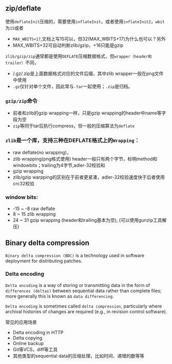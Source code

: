 ## zip/deflate
使用`deflateInit`压缩的，需要使用`inflateInit`，或者使用`inflateInit2`，`wbit`为`15`或者
- `MAX_WBITS+17`,文档上写15可以，但32(MAX_WBITS+17)为什么也可以？另外
- MAX_WBITS+32可自动判断zlib/gzip，+16只能是gzip

`zlib/gzip/zip`通常都是使用`DEFLATE`压缩数据格式，但`wrapper（header和trailer）`不同，
- <None>/.gz/.zip是上面数据格式对应的文件后缀，其中zlib wrapper一般在png文件中使用
- `.gz`仅针对单个文件，因此常与`.tar`一起使用；`.zip`是归档。
### `gzip/zip`命令
- 前者和zlib的gzip wrapping一样，只是gzip wrapping的header中name等字段为空
- `zip`等同于tar后执行compress，但一般的压缩算法为`deflate`
### `zlib`是一个库，支持三种在DEFLATE格式上的`Wrapping`：
- raw deflate(no wrapping)，
- zlib wrapping(png格式使用)
    header一般只有两个字节，标明method和windowbits；trailing为4字节,adler-32校验和
- gzip wrapping
- zlib/gzip warpping的区别在于前者更紧凑，adler-32校验速度快于后者使用crc32校验
### window bits:
- -15 ~ -8 raw deflate
- 8 ~ 15 zlib wrapping
- 24 ~ 31 gzip wrapping (header和trailing基本为空), (可以使用gunzip工具解压)

## Binary delta compression
`Binary delta compression (BDC)` is a technology used in software deployment for distributing patches.

### Delta encoding
`Delta encoding` is a way of storing or transmitting data in the form of `differences (deltas)` between sequential data rather than complete files; more generally this is known as `data differencing`.

`Delta encoding` is sometimes called `delta compression`, particularly where archival histories of changes are required (e.g., in revision control software).

常见的应用场景
- Delta encoding in HTTP
- Delta copying
- Online backup
- Git等VCS，diff等工具
- 其他类型的sequential data的压缩处理，比如时间、递增的数等等

